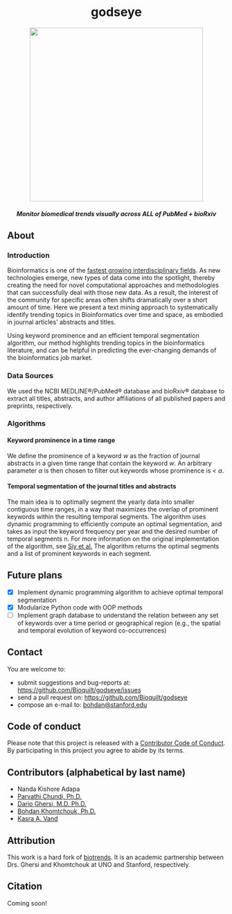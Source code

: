 <div align="center">

# godseye

<img src="https://user-images.githubusercontent.com/9893806/40345517-55dc748c-5d4e-11e8-821c-7a12ad772000.png" height="400" width="400">

##### Monitor biomedical trends visually across ALL of PubMed + bioRxiv

</div>

## About

### Introduction
Bioinformatics is one of the [fastest growing interdisciplinary fields](http://science.sciencemag.org/content/344/6189/1303). As new technologies emerge, new types of data come into the spotlight, thereby creating the need for novel computational approaches and methodologies that can successfully deal with those new data. As a result, the interest of the community for specific areas often shifts dramatically over a short amount of time. Here we present a text mining approach to systematically identify trending topics in Bioinformatics over time and space, as embodied in journal articles' abstracts and titles.

Using keyword prominence and an efficient temporal segmentation algorithm, our method highlights trending topics in the bioinformatics literature, and can be helpful in predicting the ever-changing demands of the bioinformatics job market.

### Data Sources
We used the NCBI MEDLINE®/PubMed® database and bioRxiv® database to extract all titles, abstracts, and author affiliations of all published papers and preprints, respectively.

### Algorithms
#### Keyword prominence in a time range
We define the prominence of a keyword _w_ as the fraction of journal abstracts in a given time range that contain the keyword _w_. An arbitrary parameter _α_ is then chosen to filter out keywords whose prominence is _<_ _α_.

#### Temporal segmentation of the journal titles and abstracts
The main idea is to optimally segment the yearly data into smaller contiguous time ranges, in a way that maximizes the overlap of prominent keywords within the resulting temporal segments. The algorithm uses dynamic programming to efficiently compute an optimal segmentation, and takes as input the keyword frequency per year and the desired number of temporal segments n. For more information on the original implementation of the algorithm, see [Siy et al.](https://dl.acm.org/citation.cfm?id=1379054)  The algorithm returns the optimal segments and a list of prominent keywords in each segment.

## Future plans

- [x] Implement dynamic programming algorithm to achieve optimal temporal segmentation
- [x] Modularize Python code with OOP methods
- [ ] Implement graph database to understand the relation between any set of keywords over a time period or geographical region (e.g., the spatial and temporal evolution of keyword co-occurrences)

## Contact
You are welcome to:

* submit suggestions and bug-reports at: <https://github.com/Bioquilt/godseye/issues>
* send a pull request on: <https://github.com/Bioquilt/godseye>
* compose an e-mail to: <bohdan@stanford.edu>

## Code of conduct
Please note that this project is released with a [Contributor Code of Conduct](CONDUCT.md). By participating in this project you agree to abide by its terms.

## Contributors (alphabetical by last name)
* Nanda Kishore Adapa
* [Parvathi Chundi, Ph.D.](https://www.unomaha.edu/college-of-information-science-and-technology/about/faculty-staff/parvathi-chundi.php)
* [Dario Ghersi, M.D. Ph.D.](https://www.unomaha.edu/college-of-information-science-and-technology/about/faculty-staff/dario-ghersi.php)
* [Bohdan Khomtchouk, Ph.D.](https://github.com/Bohdan-Khomtchouk)
* [Kasra A. Vand](https://github.com/kasramvd)

## Attribution
This work is a hard fork of [biotrends](https://github.com/thecodingdoc/biotrends).  It is an academic partnership between Drs. Ghersi and Khomtchouk at UNO and Stanford, respectively.

## Citation
Coming soon!
